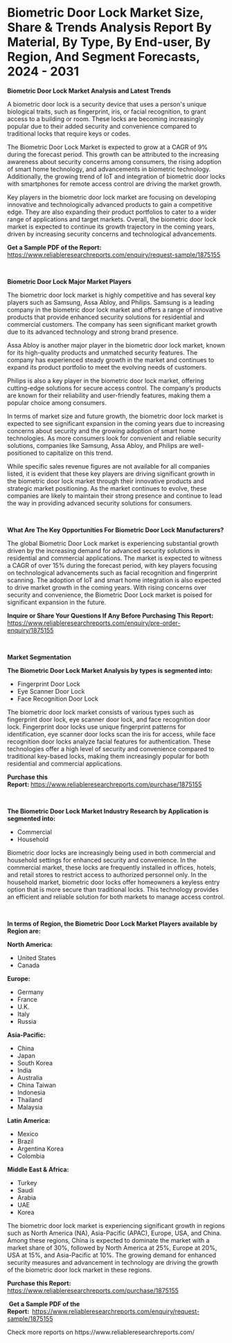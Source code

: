 <p><h1>Biometric Door Lock Market Size, Share & Trends Analysis Report By Material, By Type, By End-user, By Region, And Segment Forecasts, 2024 - 2031</h1></p><p><strong>Biometric Door Lock Market Analysis and Latest Trends</strong></p>
<p><p>A biometric door lock is a security device that uses a person's unique biological traits, such as fingerprint, iris, or facial recognition, to grant access to a building or room. These locks are becoming increasingly popular due to their added security and convenience compared to traditional locks that require keys or codes.</p><p>The Biometric Door Lock Market is expected to grow at a CAGR of 9% during the forecast period. This growth can be attributed to the increasing awareness about security concerns among consumers, the rising adoption of smart home technology, and advancements in biometric technology. Additionally, the growing trend of IoT and integration of biometric door locks with smartphones for remote access control are driving the market growth.</p><p>Key players in the biometric door lock market are focusing on developing innovative and technologically advanced products to gain a competitive edge. They are also expanding their product portfolios to cater to a wider range of applications and target markets. Overall, the biometric door lock market is expected to continue its growth trajectory in the coming years, driven by increasing security concerns and technological advancements.</p></p>
<p><strong>Get a Sample PDF of the Report:&nbsp;</strong> <a href="https://www.reliableresearchreports.com/enquiry/request-sample/1875155">https://www.reliableresearchreports.com/enquiry/request-sample/1875155</a></p>
<p>&nbsp;</p>
<p><strong>Biometric Door Lock Major Market Players</strong></p>
<p><p>The biometric door lock market is highly competitive and has several key players such as Samsung, Assa Abloy, and Philips. Samsung is a leading company in the biometric door lock market and offers a range of innovative products that provide enhanced security solutions for residential and commercial customers. The company has seen significant market growth due to its advanced technology and strong brand presence.</p><p>Assa Abloy is another major player in the biometric door lock market, known for its high-quality products and unmatched security features. The company has experienced steady growth in the market and continues to expand its product portfolio to meet the evolving needs of customers.</p><p>Philips is also a key player in the biometric door lock market, offering cutting-edge solutions for secure access control. The company's products are known for their reliability and user-friendly features, making them a popular choice among consumers.</p><p>In terms of market size and future growth, the biometric door lock market is expected to see significant expansion in the coming years due to increasing concerns about security and the growing adoption of smart home technologies. As more consumers look for convenient and reliable security solutions, companies like Samsung, Assa Abloy, and Philips are well-positioned to capitalize on this trend.</p><p>While specific sales revenue figures are not available for all companies listed, it is evident that these key players are driving significant growth in the biometric door lock market through their innovative products and strategic market positioning. As the market continues to evolve, these companies are likely to maintain their strong presence and continue to lead the way in providing advanced security solutions for consumers.</p></p>
<p>&nbsp;</p>
<p><strong>What Are The Key Opportunities For Biometric Door Lock Manufacturers?</strong></p>
<p><p>The global Biometric Door Lock market is experiencing substantial growth driven by the increasing demand for advanced security solutions in residential and commercial applications. The market is expected to witness a CAGR of over 15% during the forecast period, with key players focusing on technological advancements such as facial recognition and fingerprint scanning. The adoption of IoT and smart home integration is also expected to drive market growth in the coming years. With rising concerns over security and convenience, the Biometric Door Lock market is poised for significant expansion in the future.</p></p>
<p><strong>Inquire or Share Your Questions If Any Before Purchasing This Report:</strong> <a href="https://www.reliableresearchreports.com/enquiry/pre-order-enquiry/1875155">https://www.reliableresearchreports.com/enquiry/pre-order-enquiry/1875155</a></p>
<p>&nbsp;</p>
<p><strong>Market Segmentation</strong></p>
<p><strong>The Biometric Door Lock Market Analysis by types is segmented into:</strong></p>
<p><ul><li>Fingerprint Door Lock</li><li>Eye Scanner Door Lock</li><li>Face Recognition Door Lock</li></ul></p>
<p><p>The biometric door lock market consists of various types such as fingerprint door lock, eye scanner door lock, and face recognition door lock. Fingerprint door locks use unique fingerprint patterns for identification, eye scanner door locks scan the iris for access, while face recognition door locks analyze facial features for authentication. These technologies offer a high level of security and convenience compared to traditional key-based locks, making them increasingly popular for both residential and commercial applications.</p></p>
<p><strong>Purchase this Report:&nbsp;</strong><a href="https://www.reliableresearchreports.com/purchase/1875155">https://www.reliableresearchreports.com/purchase/1875155</a></p>
<p>&nbsp;</p>
<p><strong>The Biometric Door Lock Market Industry Research by Application is segmented into:</strong></p>
<p><ul><li>Commercial</li><li>Household</li></ul></p>
<p><p>Biometric door locks are increasingly being used in both commercial and household settings for enhanced security and convenience. In the commercial market, these locks are frequently installed in offices, hotels, and retail stores to restrict access to authorized personnel only. In the household market, biometric door locks offer homeowners a keyless entry option that is more secure than traditional locks. This technology provides an efficient and reliable solution for both markets to manage access control.</p></p>
<p>&nbsp;</p>
<p><strong>In terms of Region, the Biometric Door Lock Market Players available by Region are:</strong></p>
<p>
    <p> <strong> North America: </strong>
        <ul>
            <li>United States</li>
            <li>Canada</li>
        </ul>
        </p> 
    <p> <strong> Europe: </strong>
        <ul>
            <li>Germany</li>
            <li>France</li>
            <li>U.K.</li>
            <li>Italy</li>
            <li>Russia</li>
        </ul>
        </p> 
    <p> <strong> Asia-Pacific: </strong>
        <ul>
            <li>China</li>
            <li>Japan</li>
            <li>South Korea</li>
            <li>India</li>
            <li>Australia</li>
            <li>China Taiwan</li>
            <li>Indonesia</li>
            <li>Thailand</li>
            <li>Malaysia</li>
        </ul>
        </p> 
    <p> <strong> Latin America: </strong>
        <ul>
            <li>Mexico</li>
            <li>Brazil</li>
            <li>Argentina Korea</li>
            <li>Colombia</li>
        </ul>
        </p> 
    <p> <strong> Middle East & Africa: </strong>
        <ul>
            <li>Turkey</li>
            <li>Saudi</li>
            <li>Arabia</li>
            <li>UAE</li>
            <li>Korea</li>
        </ul>
    </p>
    </p>
<p><p>The biometric door lock market is experiencing significant growth in regions such as North America (NA), Asia-Pacific (APAC), Europe, USA, and China. Among these regions, China is expected to dominate the market with a market share of 30%, followed by North America at 25%, Europe at 20%, USA at 15%, and Asia-Pacific at 10%. The growing demand for enhanced security measures and advancement in technology are driving the growth of the biometric door lock market in these regions.</p></p>
<p><strong>Purchase this Report: </strong><a href="https://www.reliableresearchreports.com/purchase/1875155">https://www.reliableresearchreports.com/purchase/1875155</a></p>
<p>&nbsp;<strong>Get a Sample PDF of the Report:&nbsp;&nbsp;</strong><a href="https://www.reliableresearchreports.com/enquiry/request-sample/1875155">https://www.reliableresearchreports.com/enquiry/request-sample/1875155</a></p>
<p><strong></strong></p>
<p>Check more reports on https://www.reliableresearchreports.com/</p>